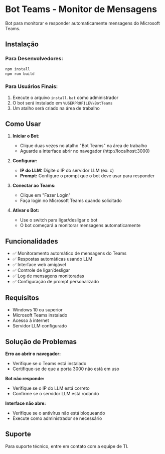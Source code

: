 # Bot Teams - Monitor de Mensagens

Bot para monitorar e responder automaticamente mensagens do Microsoft Teams.

## Instalação

### Para Desenvolvedores:
```bash
npm install
npm run build
```

### Para Usuários Finais:
1. Execute o arquivo `install.bat` como administrador
2. O bot será instalado em `%USERPROFILE%\BotTeams`
3. Um atalho será criado na área de trabalho

## Como Usar

1. **Iniciar o Bot:**
   - Clique duas vezes no atalho "Bot Teams" na área de trabalho
   - Aguarde a interface abrir no navegador (http://localhost:3000)

2. **Configurar:**
   - **IP do LLM:** Digite o IP do servidor LLM (ex: c)
   - **Prompt:** Configure o prompt que o bot deve usar para responder

3. **Conectar ao Teams:**
   - Clique em "Fazer Login"
   - Faça login no Microsoft Teams quando solicitado

4. **Ativar o Bot:**
   - Use o switch para ligar/desligar o bot
   - O bot começará a monitorar mensagens automaticamente

## Funcionalidades

- ✅ Monitoramento automático de mensagens do Teams
- ✅ Respostas automáticas usando LLM
- ✅ Interface web amigável
- ✅ Controle de ligar/desligar
- ✅ Log de mensagens monitoradas
- ✅ Configuração de prompt personalizado

## Requisitos

- Windows 10 ou superior
- Microsoft Teams instalado
- Acesso à internet
- Servidor LLM configurado

## Solução de Problemas

**Erro ao abrir o navegador:**
- Verifique se o Teams está instalado
- Certifique-se de que a porta 3000 não está em uso

**Bot não responde:**
- Verifique se o IP do LLM está correto
- Confirme se o servidor LLM está rodando

**Interface não abre:**
- Verifique se o antivírus não está bloqueando
- Execute como administrador se necessário

## Suporte

Para suporte técnico, entre em contato com a equipe de TI. 